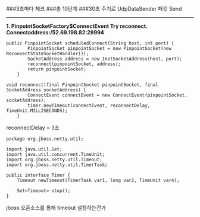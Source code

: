 ###3초마다 체크 
###총 10단계 
###30초 주기로 UdpDataSender 패킷 Send


---


**1. PinpointSocketFactory$ConnectEvent Try reconnect. Connectaddress:/52.69.198.82:29994**
```
public PinpointSocket scheduledConnect(String host, int port) {
        PinpointSocket pinpointSocket = new PinpointSocket(new ReconnectStateSocketHandler());
        SocketAddress address = new InetSocketAddress(host, port);
        reconnect(pinpointSocket, address);
        return pinpointSocket;
    }
```

```
void reconnect(final PinpointSocket pinpointSocket, final SocketAddress socketAddress) {
        ConnectEvent connectEvent = new ConnectEvent(pinpointSocket, socketAddress);
        timer.newTimeout(connectEvent, reconnectDelay, TimeUnit.MILLISECONDS);
    }
```
reconnectDelay = 3초  

```
package org.jboss.netty.util;

import java.util.Set;
import java.util.concurrent.TimeUnit;
import org.jboss.netty.util.Timeout;
import org.jboss.netty.util.TimerTask;

public interface Timer {
    Timeout newTimeout(TimerTask var1, long var2, TimeUnit var4);

    Set<Timeout> stop();
}
```
jboss 오픈소스를 통해 timeout 설정하는건가 

